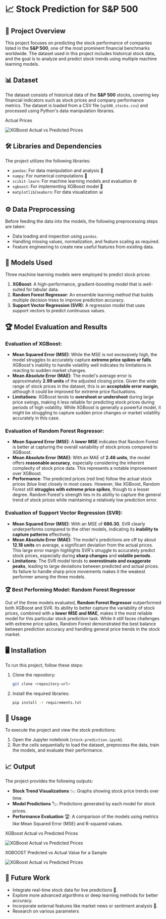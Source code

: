 # 📈 Stock Prediction for S&P 500

## 🌟 Project Overview

This project focuses on predicting the stock performance of companies listed in the **S&P 500**, one of the most prominent financial benchmarks worldwide. The dataset used in this project includes historical stock data, and the goal is to analyze and predict stock trends using multiple machine learning models.

## 📊 Dataset

The dataset consists of historical data of the **S&P 500** stocks, covering key financial indicators such as stock prices and company performance metrics. The dataset is loaded from a CSV file (`sp500_stocks.csv`) and processed using Python's data manipulation libraries.

Actual Prices 

![XGBoost Actual vs Predicted Prices](ActualStockPrices.png)

## 🛠️ Libraries and Dependencies

The project utilizes the following libraries:

- `pandas`: For data manipulation and analysis 📑
- `numpy`: For numerical computations 🔢
- `scikit-learn`: For machine learning models and evaluation ⚙️
- `xgboost`: For implementing XGBoost model 🧠
- `matplotlib`/`seaborn`: For data visualization 📊

## ⚙️ Data Preprocessing

Before feeding the data into the models, the following preprocessing steps are taken:

- Data loading and inspection using `pandas`.
- Handling missing values, normalization, and feature scaling as required.
- Feature engineering to create new useful features from existing data.

## 🧠 Models Used

Three machine learning models were employed to predict stock prices:

1. **XGBoost**: A high-performance, gradient-boosting model that is well-suited for tabular data.
2. **Random Forest Regressor**: An ensemble learning method that builds multiple decision trees to improve prediction accuracy.
3. **Support Vector Regression (SVR)**: A regression model that uses support vectors to predict continuous values.

## 🏆 Model Evaluation and Results

### Evaluation of **XGBoost**:
- **Mean Squared Error (MSE)**: While the MSE is not excessively high, the model struggles to accurately capture **extreme price spikes or falls**. XGBoost's inability to handle volatility well indicates its limitations in reacting to sudden market changes.
- **Mean Absolute Error (MAE)**: The model's average error is approximately **2.99 units** of the adjusted closing price. Given the wide range of stock prices in the dataset, this is an **acceptable error margin**, although it could be improved for extreme price fluctuations.
- **Limitations**: XGBoost tends to **overshoot or undershoot** during large price swings, making it less reliable for predicting stock prices during periods of high volatility. While XGBoost is generally a powerful model, it might be struggling to capture sudden price changes or market volatility accurately in this case.

### Evaluation of **Random Forest Regressor**:
- **Mean Squared Error (MSE)**: A **lower MSE** indicates that Random Forest is better at capturing the overall variability of stock prices compared to XGBoost.
- **Mean Absolute Error (MAE)**: With an MAE of **2.46 units**, the model offers **reasonable accuracy**, especially considering the inherent complexity of stock price data. This represents a notable improvement over XGBoost.
- **Performance**: The predicted prices (red line) follow the actual stock prices (blue line) closely in most cases. However, like XGBoost, Random Forest still **struggles with extreme price spikes**, though to a lesser degree. Random Forest's strength lies in its ability to capture the general trend of stock prices while maintaining a relatively low prediction error.

### Evaluation of **Support Vector Regression (SVR)**:
- **Mean Squared Error (MSE)**: With an MSE of **686.30**, SVR clearly underperforms compared to the other models, indicating its **inability to capture patterns** effectively.
- **Mean Absolute Error (MAE)**: The model's predictions are off by about **12.18 units** on average, a significant deviation from the actual prices. This large error margin highlights SVR's struggle to accurately predict stock prices, especially during **sharp changes** and **volatile periods**.
- **Limitations**: The SVR model tends to **overestimate and exaggerate peaks**, leading to large deviations between predicted and actual prices. Its failure to handle sharp price movements makes it the weakest performer among the three models.

### 🏆 **Best Performing Model**: **Random Forest Regressor**

Out of the three models evaluated, **Random Forest Regressor** outperformed both XGBoost and SVR. Its ability to better capture the variability of stock prices, combined with a **lower MSE and MAE**, makes it the most reliable model for this particular stock prediction task. While it still faces challenges with extreme price spikes, Random Forest demonstrated the best balance between prediction accuracy and handling general price trends in the stock market.


## 🖥️ Installation

To run this project, follow these steps:

1. Clone the repository:
   ```bash
   git clone <repository-url>
   ```

2. Install the required libraries:
   ```bash
   pip install -r requirements.txt
   ```

## 🚀 Usage

To execute the project and view the stock predictions:

1. Open the Jupyter notebook (`stock-prediction.ipynb`).
2. Run the cells sequentially to load the dataset, preprocess the data, train the models, and evaluate their performance.

## 📈 Output

The project provides the following outputs:

- **Stock Trend Visualizations** 📉: Graphs showing stock price trends over time.
- **Model Predictions** 🏷️: Predictions generated by each model for stock prices.
- **Performance Evaluation** 🏆: A comparison of the models using metrics like Mean Squared Error (MSE) and R-squared values.

XGBoost Actual vs Predicted Prices

![XGBoost Actual vs Predicted Prices](actualvspredictedpricesXGBOOST.png)

XGBOOST Predicted vs Actual Value for a Sample

![XGBoost Actual vs Predicted Prices](TestSampleActualvsPredicted.png)

## 🔮 Future Work

- Integrate real-time stock data for live predictions 📅.
- Explore more advanced algorithms or deep learning methods for better accuracy.
- Incorporate external features like market news or sentiment analysis 📰.
- Research on various parameters

